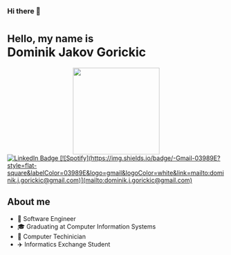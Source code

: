 ### Hi there 👋
<h1>
<sub> Hello, my name is </sub> <br>
Dominik Jakov Gorickic <br>
</h1>

<div id="header" align="center">
  <img src="https://media.giphy.com/media/gjrYDwbjnK8x36xZIO/giphy.gif" width="200"/>
</div>

<div id="badges">
  <a href="your-linkedin-URL">
    <img src="https://www.linkedin.com/in/dominik-jakov-gorickic-a23429225/" alt="LinkedIn Badge"/>
  </a>
  <a href="your-gmail-URL">
   [![Spotify](https://img.shields.io/badge/-Gmail-03989E?style=flat-square&labelColor=03989E&logo=gmail&logoColor=white&link=mailto:dominik.j.gorickic@gmail.com)](mailto:dominik.j.gorickic@gmail.com)
  </a>

</div>


## About me

- 🚀 Software Engineer
- 🎓 Graduating at Computer Information Systems 
- 💾 Computer Techinician 
- ✈️ Informatics Exchange Student
